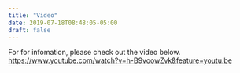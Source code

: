 ```yaml
---
title: "Video"
date: 2019-07-18T08:48:05-05:00
draft: false
---
```


For for infomation, please check out the video below.
https://www.youtube.com/watch?v=h-B9voowZvk&feature=youtu.be
